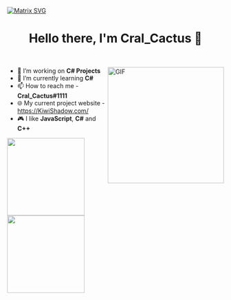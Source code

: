   [![Matrix SVG](https://raw.githubusercontent.com/rodrigograca31/rodrigograca31/master/matrix.svg)](https://www.youtube.com/watch?v=SDkAGkd4NLc) 
<p>
    <h1 align="center"><b>Hello there, I'm Cral_Cactus 👋</b></h1>
</p>

<br>

<img align="right" height="270px" alt="GIF"
    src="https://i.pinimg.com/originals/e4/26/70/e426702edf874b181aced1e2fa5c6cde.gif" />

- 👀 I’m working on **C# Projects**
- 🌱 I’m currently learning **C#**
- 📫 How to reach me - **Cral_Cactus#1111**
- 🌐 My current project website - https://KiwiShadow.com/
- 🎮 I like **JavaScript**, **C#** and **C++**

<p align="left">
    <a href="https://github.com/Cral-Cactus">
        <img height="180em"
            src="https://github-readme-stats.vercel.app/api?username=Cral-Cactus&&show_icons=true&title_color=08d665&icon_color=08d665&text_color=08d665&bg_color=151515" />
        <img height="180em"
            src="https://github-readme-stats-eight-theta.vercel.app/api/top-langs/?username=Cral-Cactus&hide=c,shell,python&layout=compact&langs_count=8&title_color=08d665&icon_color=08d665&text_color=08d665&bg_color=151515" />
    </a>
</p>
